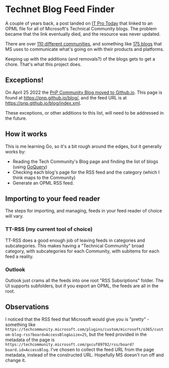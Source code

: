 # Technet Blog Feed Finder

A couple of years back, a post landed on [IT Pro Today](https://www.itprotoday.com/windows-10/resource-rss-feed-lists-microsoft-tech-community-sites) that linked to an OPML file for all of Microsoft's Technical Community blogs. The problem became that the link eventually died, and the resource was never updated.

There are over [110 different communities](https://techcommunity.microsoft.com/t5/communities/ct-p/communities), and something like [175 blogs](https://techcommunity.microsoft.com/t5/custom/page/page-id/Blogs) that MS uses to communicate what's going on with their products and platforms.

Keeping up with the additions (and removals?) of the blogs gets to get a chore.  That's what this project does.

## Exceptions!
On April 25 2022 the [PnP Community Blog moved to Github.io](https://pnp.github.io/blog/post/new-community-blog-platform/).  This page is found at https://pnp.github.io/blog/, and the feed URL is at https://pnp.github.io/blog/index.xml.

These exceptions, or other additions to this list, will need to be addressed in the future.

## How it works
This is me learning Go, so it's a bit rough around the edges, but it generally works by:

- Reading the Tech Community's Blog page and finding the list of blogs (using [GoQuery](https://github.com/PuerkitoBio/goquery))
- Checking each blog's page for the RSS feed and the category (which I think maps to the Community)
- Generate an OPML RSS feed.

## Importing to your feed reader
The steps for importing, and managing, feeds in your feed reader of choice will vary.

### TT-RSS (my current tool of choice)
TT-RSS does a good enough job of leaving feeds in categories and subcategories. This makes having a "Technical Community" broad category, with subcategories for each Community, with subitems for each feed a reality.

### Outlook
Outlook just crams all the feeds into one root "RSS Subsriptions" folder. The UI supports subfolders, but if you export an OPML, the feeds are all in the root.

## Observations

I noticed that the RSS feed that Microsoft would give you is "pretty" - something like `https://techcommunity.microsoft.com/plugins/custom/microsoft/o365/custom-blog-rss?board=AccessBlog&size=25`, but the feed provided in the metadata of the page is `https://techcommunity.microsoft.com/gxcuf89792/rss/board?board.id=AccessBlog`. I've chosen to collect the feed URL from the page metadata, instead of the constructed URL. Hopefully MS doesn't run off and change it.
